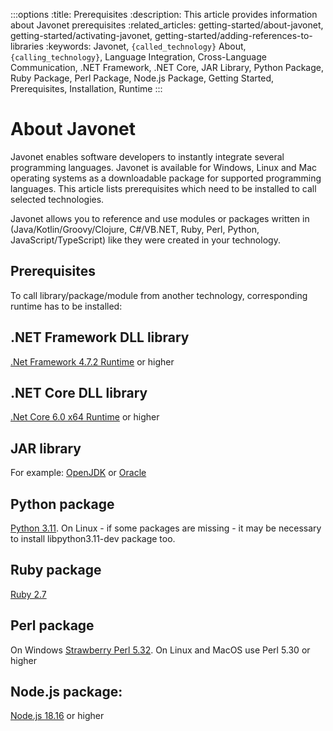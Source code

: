 :::options
:title: Prerequisites
:description: This article provides information about Javonet prerequisites
:related_articles: getting-started/about-javonet, getting-started/activating-javonet, getting-started/adding-references-to-libraries
:keywords: Javonet, `{called_technology}` About, `{calling_technology}`, Language Integration, Cross-Language Communication, .NET Framework, .NET Core, JAR Library, Python Package, Ruby Package, Perl Package, Node.js Package, Getting Started, Prerequisites, Installation, Runtime
:::

# About Javonet  
      
Javonet enables software developers to instantly integrate several programming languages. Javonet is available for Windows, Linux and Mac operating systems as a downloadable package for supported programming languages. This article lists prerequisites which need to be installed to call selected technologies.
  
Javonet allows you to reference and use modules or packages written in (Java/Kotlin/Groovy/Clojure, C#/VB.NET, Ruby, Perl, Python, JavaScript/TypeScript) like they were created in your technology.  
  
## Prerequisites  
  
To call library/package/module from another technology, corresponding runtime has to be installed:  
  
## .NET Framework DLL library
[.Net Framework 4.7.2 Runtime](https://dotnet.microsoft.com/en-us/download/dotnet-framework/net472) or higher  

## .NET Core DLL library
[.Net Core 6.0 x64 Runtime](https://dotnet.microsoft.com/en-us/download/dotnet/6.0) or higher  
 
## JAR library
For example: [OpenJDK](https://www.openlogic.com/openjdk-downloads?field_java_parent_version_target_id=416&field_operating_system_target_id=All&field_architecture_target_id=391&field_java_package_target_id=All) or [Oracle](https://www.oracle.com/pl/java/technologies/javase/javase8u211-later-archive-downloads.html)

## Python package
[Python 3.11](https://www.python.org/downloads/release/python-3113/). On Linux - if some packages are missing - it may be necessary to install libpython3.11-dev package too.

## Ruby package
[Ruby 2.7](https://rubyinstaller.org/downloads/) 

## Perl package
On Windows [Strawberry Perl 5.32](https://strawberryperl.com/download/5.32.1.1/strawberry-perl-5.32.1.1-64bit.msi). On Linux and MacOS use Perl 5.30 or higher

## Node.js package: 
[Node.js 18.16](https://nodejs.org/dist/latest-v18.x/) or higher
